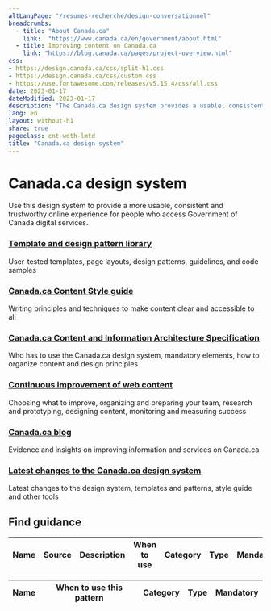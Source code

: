 ```yaml
---
altLangPage: "/resumes-recherche/design-conversationnel"
breadcrumbs:
  - title: "About Canada.ca"
    link:  "https://www.canada.ca/en/government/about.html"
  - title: Improving content on Canada.ca
    link: "https://blog.canada.ca/pages/project-overview.html"
css:
- https://design.canada.ca/css/split-h1.css
- https://design.canada.ca/css/custom.css
- https://use.fontawesome.com/releases/v5.15.4/css/all.css
date: 2023-01-17
dateModified: 2023-01-17
description: "The Canada.ca design system provides a usable, consistent and trustworthy online experience for people who access Government of Canada digital services."
lang: en
layout: without-h1
share: true
pageclass: cnt-wdth-lmtd
title: "Canada.ca design system"
---
```

<h1 property="name" id="wb-cont" dir="ltr">Canada.ca design system</h1>
   <p>Use this design system to provide a more usable, consistent and trustworthy online experience for people who access Government of Canada digital services.</p>
<section>
         <div class="row">
            <section class="wb-eqht gc-drmt">
               <div class="col-md-4">
                  <section>
                     <h3 class="h5"><a href="/en/government/about/design-system/pattern-library.html">Template and design pattern library</a></h3>
                     <p>User-tested templates, page layouts, design patterns, guidelines, and code samples</p>
                  </section>
               </div>
               <div class="col-md-4">
                  <section>
                     <h3 class="h5"><a href="/en/treasury-board-secretariat/services/government-communications/canada-content-style-guide.html">Canada.ca Content Style guide</a></h3>
                     <p>Writing principles and techniques to make content clear and accessible to all</p>
                  </section>
               </div>
               <div class="col-md-4">
                  <section>
                     <h3 class="h5"><a href="/en/treasury-board-secretariat/services/government-communications/canada-content-information-architecture-specification.html">Canada.ca Content and Information Architecture Specification</a></h3>
                     <p>Who has to use the Canada.ca design system, mandatory elements, how to organize content and design principles</p>
                  </section>
               </div>
               <div class="col-md-4">
                  <section>
                     <h3 class="h5"><a href="https://design.canada.ca/continuous-improvement.html">Continuous improvement of web content
                        </a>
                     </h3>
                     <p>Choosing what to improve, organizing and preparing your team, research and prototyping, designing content, monitoring and measuring success</p>
                  </section>
               </div>
               <div class="col-md-4">
                  <section>
                     <h3 class="h5"><a href="https://blog.canada.ca/">Canada.ca blog</a></h3>
                     <p>Evidence and insights on improving information and services on Canada.ca</p>
                  </section>
               </div>
               <div class="col-md-4">
                  <section>
                     <h3 class="h5"><a href="/en/government/about/design-system/latest-changes.html">Latest changes to the Canada.ca design system</a></h3>
                     <p>Latest changes to the design system, templates and patterns, style guide and other tools</p>
                  </section>
               </div>
            </section>
         </div>
         <h2>Find guidance</h2>
	<table class="wb-tables table table-striped table-hover" id="design" data-wb-tables='{
			"bDeferRender": true,
			"ajaxSource": "https://prycrane.github.io/experimental/prycrane/datatables/ajax/patterns-01-en.json",
			"order": [5, "desc"],
			"columns": [
				{ "data": "NAME", "className": "" },
				{ "data": "SOURCE", "className": "" },
				{ "data": "DESCRIPTION", "className": "" },
				{ "data": "WHENTOUSE", "className": "" },
				{ "data": "CATEGORY",  "className": "" },
				{ "data": "TYPE",  "className": "" },
				{ "data": "MANDATORY",  "className": "" },								      
			]}'>
<thead>
<tr>
<th>Name</th>
<th>Source</th>
<th>Description</th>
<th>When to use</th>
<th>Category</th>
<th>Type</th>
<th>Mandatory</th>	
</tr>
</thead>
</table>
  
  <div class="col-md-9 small">
        <table class="wb-tables table table-striped" id="dataset-filter" aria-live="polite" data-wb-tables="{
			&quot;iDisplayLength&quot;: 100,
                        &quot;bDeferRender&quot;: true,
			&quot;ajaxSource&quot;: &quot;https://design.canada.ca/ajax/patterns.json&quot;,
			&quot;order&quot;: [0, &quot;asc&quot;],
			&quot;columns&quot;: [
				{ &quot;data&quot;: &quot;NAME&quot;, &quot;className&quot;: &quot;nws-tbl-name h4&quot; },
				{ &quot;data&quot;: &quot;USE&quot;, &quot;className&quot;: &quot;nws-tbl-use&quot; },
				{ &quot;data&quot;: &quot;CAT&quot;, &quot;className&quot;: &quot;nws-tbl-cat&quot; },
				{ &quot;data&quot;: &quot;TYPE&quot;, &quot;className&quot;: &quot;nws-tbl-type&quot; },
				{ &quot;data&quot;: &quot;MANDATORY&quot;, &quot;visible&quot;: false }
			]}">
          <thead>
            <tr>
              <th>Name</th>
              <th>When to use this pattern</th>
              <th>Category</th>
              <th>Type</th>
              <th>Mandatory</th>
            </tr>
          </thead>
        </table>
      </div> 
  
